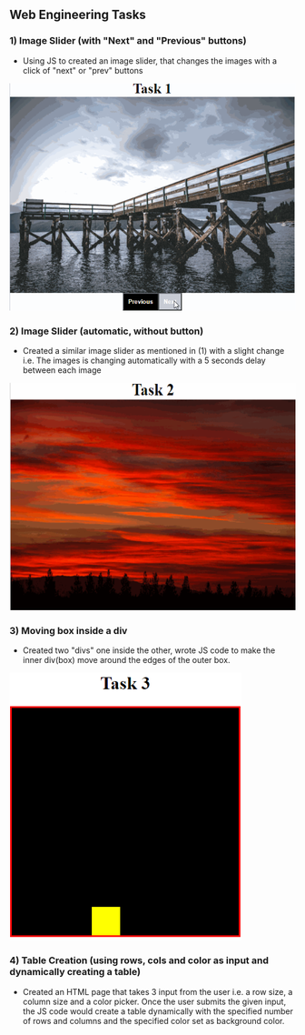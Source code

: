## Web Engineering Tasks 

### 1) Image Slider (with "Next" and "Previous" buttons)
- Using JS to created an image slider, that changes the images with a click of "next" or "prev" buttons

<img src="https://github.com/zaahidali/Web-Engineering-Lab/blob/master/Week%201/week1Gifs/Task1.gif" width="auto" height="400"/>

### 2) Image Slider (automatic, without button)
- Created a similar image slider as mentioned in (1) with a slight change i.e. The images is changing automatically with a 5 seconds delay between each image

<img src="https://github.com/zaahidali/Web-Engineering-Lab/blob/master/Week%201/week1Gifs/Task2.gif" width="auto" height="400"/>

### 3)  Moving box inside a div
- Created two "divs" one inside the other, wrote JS code to make the inner div(box) move around the edges of the outer box.

![](https://github.com/zaahidali/Web-Engineering-Lab/blob/master/Week%201/week1Gifs/Task3.gif)

### 4) Table Creation (using rows, cols and color as input and dynamically creating a table)
- Created an HTML page that takes 3 input from the user i.e. a row size, a column size and a color picker. Once the user submits the given input, the JS code would create a table dynamically with the specified number of rows and columns and the specified color set as background color.

